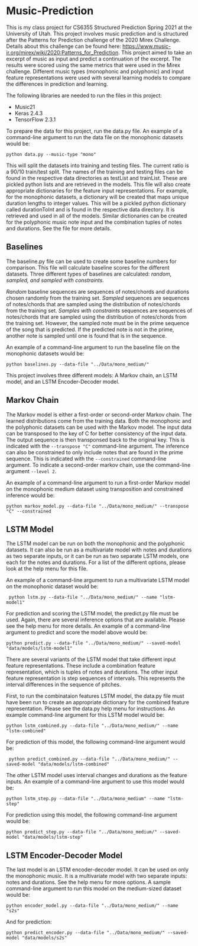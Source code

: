 # Music-Prediction

This is my class project for CS6355 Structured Prediction Spring 2021 at the University of Utah.
This project involves music prediction and is structured after the Patterns for Prediction challenge of the 2020 Mirex Challenge.
Details about this challenge can be found here:  https://www.music-ir.org/mirex/wiki/2020:Patterns_for_Prediction.
This project aimed to take an excerpt of music as input and predict a continuation of the excerpt.  The results were scored using the same metrics that were used in the Mirex challenge.  Different music types (monophonic and polyphonic) and input feature representations were used with several learning models to compare the differences in prediction and learning.

The following libraries are needed to run the files in this project:
* Music21
* Keras 2.4.3
* TensorFlow 2.3.1


To prepare the data for this project, run the data.py file.  An example of a command-line argument to run the data file on the monophonic datasets would be:
```
python data.py --music-type "mono"
```

This will split the datasets into training and testing files.  The current ratio is a 90/10 train/test split.  The names of the training and testing files
can be found in the respective data directories as testList and trainList.  These are pickled python lists and are retrieved in the models.  This file will also create appropriate dictionaries for the feature input representations.  For example, for the monophonic datasets, a dictionary will be created that maps unique duration lengths to integer values.  This will be a pickled python dictionary called durationToInt and is found in the respective data directory.  It is retrieved and used in all of the models.  Similar dictionaries can be created for the polyphonic music note input and the combination tuples of notes and durations.  See the file for more details.

## Baselines

The baseline.py file can be used to create some baseline numbers for comparison.  This file will calculate baseline scores for the different datasets.
Three different types of baselines are calculated:  *random, sampled, and sampled with constraints.* 

*Random* baseline sequences are sequences of notes/chords and durations chosen randomly from the training set.
*Sampled* sequences are sequences of notes/chords that are sampled using the distribution of notes/chords from the training set.
*Samples with constraints* sequences are sequences of notes/chords that are sampled using the distribution of notes/chords from the training set.  However, the sampled note must be in the prime sequence of the song that is predicted.  If the predicted note is not in the prime, another note is sampled 
until one is found that is in the sequence.

An example of a command-line argument to run the baseline file on the monophonic datasets would be:
```
python baselines.py --data-file "../Data/mono_medium/"
```

This project involves three different models:  A Markov chain, an LSTM model, and an LSTM Encoder-Decoder model.

## Markov Chain

The Markov model is either a first-order or second-order Markov chain.  The learned distributions come from the training data. Both the 
monophonic and the polyphonic datasets can be used with the Markov model.  The input data can be transposed to the key of C for better consistency of
the input data.  The output sequence is then transponsed back to the original key.  This is indicated with the `--transpose "C"` command-line argument.  The inference can also be constrained to only include notes that are found in the prime sequence.  This is indicated with the `--constrained` command-line argument.    To indicate a second-order markov chain, use the command-line argument `--level 2`.

An example of a command-line argument to run a first-order Markov model on the monophonic medium dataset using transposition and constrained inference would be:
```
python markov_model.py --data-file "../Data/mono_medium/" --transpose "C" --constrained
```

## LSTM Model

The LSTM model can be run on both the monophonic and the polyphonic datasets.  It can also be run as a multivariate model with notes and durations as two separate inputs, or it can be run as two separate LSTM models, one each for the notes and durations.  For a list of the different options, please look at the help menu for this file.

An example of a command-line argument to run a multivariate LSTM model on the monophonic dataset would be:
```
 python lstm.py --data-file "../Data/mono_medium/" --name "lstm-model1"
 ```

For prediction and scoring the LSTM model, the predict.py file must be used.  Again, there are several inference options that are available.  Please see the help menu for more details.  An example of a command-line argument to predict and score the model above would be:
```
python predict.py --data-file "../Data/mono_medium/" --saved-model "data/models/lstm-model1"
```

There are several variants of the LSTM model that take different input feature representations.  These include a combination feature representation, which is tuples of notes and durations.  The other input feature representation is step sequences of intervals.  This represents the interval differences in the sequence of pitches.

First, to run the combinataion features LSTM model, the data.py file must have been run to create an appropriate dictionary for the combined feature representation.
Please see the data.py help menu for instructions.  An example command-line argument for this LSTM model would be:
```
python lstm_combined.py --data-file "../Data/mono_medium/" --name "lstm-combined"
```
For prediction of this model, the following command-line argument would be:
```
 python predict_combined.py --data-file "../Data/mono_medium/" --saved-model "data/models/lstm-combined"
```

The other LSTM model uses interval changes and durations as the feature inputs.  An example of a command-line argument to use this model would be:
```
python lstm_step.py --data-file "../Data/mono_medium" --name "lstm-step"
```
For prediction using this model, the following command-line argument would be:
```
python predict_step.py --data-file "../Data/mono_medium/" --saved-model "data/models/lstm-step"
```

## LSTM Encoder-Decoder Model

The last model is an LSTM encoder-decoder model.  It can be used on only the monophonic music.  It is a multivariate model with two separate inputs:  notes
and durations.  See the help menu for more options.  A sample command-line argument to run this model on the medium-sized dataset would be:
```
python encoder_model.py --data-file "../Data/mono_medium/" --name "s2s"
```
And for prediction:
```
python predict_encoder.py --data-file "../Data/mono_medium/" --saved-model "data/models/s2s"
```

